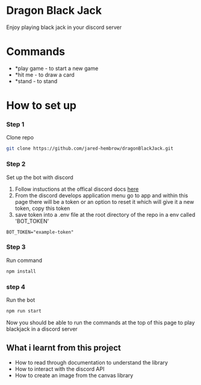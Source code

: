 # Dragon Black Jack

Enjoy playing black jack in your discord server

# Commands

- \*play game - to start a new game
- \*hit me - to draw a card
- \*stand - to stand

# How to set up
### Step 1
Clone repo
```bash
git clone https://github.com/jared-hembrow/dragonBlackJack.git
```
### Step 2
Set up the bot with discord
1. Follow instuctions at the offical discord docs [here](https://discordpy.readthedocs.io/en/stable/discord.html)
2. From the discord develops application menu go to app and within this page there will be a token or an option to reset it which will give it a new token, copy this token
3. save token into a .env file at the root directory of the repo in a env called 'BOT_TOKEN'
```env
BOT_TOKEN="example-token"
``` 

### Step 3
Run command
```bash
npm install
```

### step 4
Run the bot
```bash
npm run start
```

Now you should be able to run the commands at the top of this page to play blackjack in a discord server


## What i learnt from this project
- How to read through documentation to understand the library
- How to interact with the discord API
- How to create an image from the canvas library